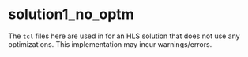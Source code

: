 # solution1_no_optm

The `tcl` files here are used in for an HLS solution that does not use any optimizations. This implementation may incur warnings/errors.
